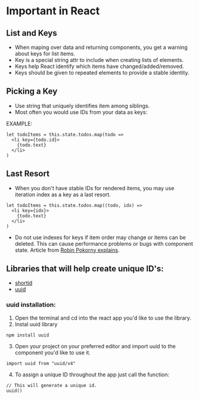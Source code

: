# Important in React

## List and Keys

- When maping over data and returning components, you get a warning about keys for list items.
- Key is a special string attr to include when creating lists of elements.
- Keys help React identify which items have changed/added/removed.
- Keys should be given to repeated elements to provide a stable identity.

## Picking a Key

- Use string that uniquely identifies item among siblings. 
- Most often you would use IDs from your data as keys:

EXAMPLE:
```
let todoItems = this.state.todos.map(todo => 
  <li key={todo.id}>
    {todo.text}
  </li>
)
```

## Last Resort

- When you don't have stable IDs for rendered items, you may use iteration index as a key as a last resort.
```
let todoItems = this.state.todos.map((todo, idx) => 
  <li key={idx}>
    {todo.text}
  </li>
)
```

- Do not use indexes for keys if item order may change or items can be deleted. This can cause performance problems or bugs with component state.
Article from [Robin Pokorny explains](https://medium.com/@robinpokorny/index-as-a-key-is-an-anti-pattern-e0349aece318).

## Libraries that will help create unique ID's:
- [shortid](https://www.npmjs.com/package/shortid)
- [uuid](https://www.npmjs.com/package/uuid)

### uuid installation:
1. Open the terminal and cd into the react app you'd like to use the library.
2. Instal uuid library
```
npm install uuid
```
3. Open your project on your preferred editor and import uuid to the component you'd like to use it.
```
import uuid from "uuid/v4"
```
4. To assign a unique ID throughout the app just call the function: 
```
// This will generate a unique id.
uuid()
```
 

